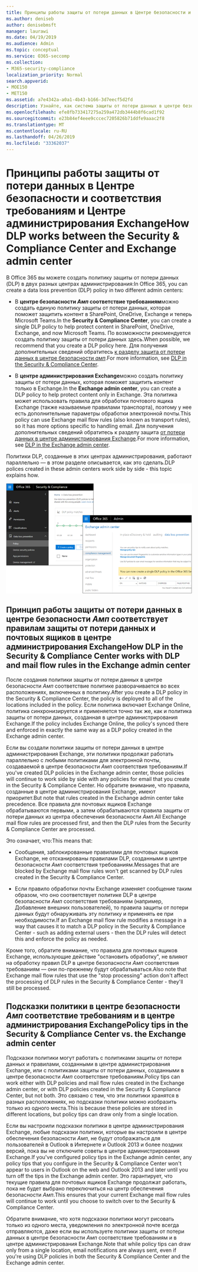 ```yaml
---
title: Принципы работы защиты от потери данных в Центре безопасности и соответствия требованиям и Центре администрирования Exchange
ms.author: deniseb
author: denisebmsft
manager: laurawi
ms.date: 04/19/2019
ms.audience: Admin
ms.topic: conceptual
ms.service: O365-seccomp
ms.collection:
- M365-security-compliance
localization_priority: Normal
search.appverid:
- MOE150
- MET150
ms.assetid: a7e4342a-a0a1-4b43-b166-3d7eecf5d2fd
description: Узнайте, как система защиты от потери данных в центре безопасности _Амп_ соответствует правилам защиты от потери данных и почтовых ящиков (правила транспорта) в центре администрирования Exchange.
ms.openlocfilehash: efe8fb733417275a259a472db3444b8f6cad1f92
ms.sourcegitcommit: e23b84ef4eee9cccec7205826b71ddfe9aaac2f8
ms.translationtype: MT
ms.contentlocale: ru-RU
ms.lasthandoff: 04/26/2019
ms.locfileid: "33362037"
---
```

# <a name="how-dlp-works-between-the-security--compliance-center-and-exchange-admin-center"></a><span data-ttu-id="caeaa-103">Принципы работы защиты от потери данных в Центре безопасности и соответствия требованиям и Центре администрирования Exchange</span><span class="sxs-lookup"><span data-stu-id="caeaa-103">How DLP works between the Security & Compliance Center and Exchange admin center</span></span>

<span data-ttu-id="caeaa-104">В Office 365 вы можете создать политику защиты от потери данных (DLP) в двух разных центрах администрирования:</span><span class="sxs-lookup"><span data-stu-id="caeaa-104">In Office 365, you can create a data loss prevention (DLP) policy in two different admin centers:</span></span>
  
- <span data-ttu-id="caeaa-105">В **центре безопасности _Амп_ соответствие требованиям**можно создать единую политику защиты от потери данных, которая поможет защитить контент в SharePoint, OneDrive, Exchange и теперь Microsoft Teams.</span><span class="sxs-lookup"><span data-stu-id="caeaa-105">In the **Security & Compliance Center**, you can create a single DLP policy to help protect content in SharePoint, OneDrive, Exchange, and now Microsoft Teams.</span></span> <span data-ttu-id="caeaa-106">По возможности рекомендуется создать политику защиты от потери данных здесь.</span><span class="sxs-lookup"><span data-stu-id="caeaa-106">When possible, we recommend that you create a DLP policy here.</span></span> <span data-ttu-id="caeaa-107">Для получения дополнительных сведений обратитесь [к разделу защита от потери данных в центре безопасности _амп_](data-loss-prevention-policies.md).</span><span class="sxs-lookup"><span data-stu-id="caeaa-107">For more information, see [DLP in the Security & Compliance Center](data-loss-prevention-policies.md).</span></span>
    
- <span data-ttu-id="caeaa-108">В **центре администрирования Exchange**можно создать политику защиты от потери данных, которая поможет защитить контент только в Exchange.</span><span class="sxs-lookup"><span data-stu-id="caeaa-108">In the **Exchange admin center**, you can create a DLP policy to help protect content only in Exchange.</span></span> <span data-ttu-id="caeaa-109">Эта политика может использовать правила для обработки почтового ящика Exchange (также называемые правилами транспорта), поэтому у нее есть дополнительные параметры обработки электронной почты.</span><span class="sxs-lookup"><span data-stu-id="caeaa-109">This policy can use Exchange mail flow rules (also known as transport rules), so it has more options specific to handling email.</span></span> <span data-ttu-id="caeaa-110">Для получения дополнительных сведений обратитесь к разделу защита [от потери данных в центре администрирования Exchange](https://go.microsoft.com/fwlink/?linkid=852311).</span><span class="sxs-lookup"><span data-stu-id="caeaa-110">For more information, see [DLP in the Exchange admin center](https://go.microsoft.com/fwlink/?linkid=852311).</span></span>
    
<span data-ttu-id="caeaa-111">Политики DLP, созданные в этих центрах администрирования, работают параллельно — в этом разделе описывается, как это сделать.</span><span class="sxs-lookup"><span data-stu-id="caeaa-111">DLP polices created in these admin centers work side by side - this topic explains how.</span></span>
  
![Страницы защиты от потери данных в центре безопасности и соответствия требованиям и центре администрирования Exchange](media/d3eaa7e7-3b16-457b-bd9c-26707f7b584f.png)
  
## <a name="how-dlp-in-the-security--compliance-center-works-with-dlp-and-mail-flow-rules-in-the-exchange-admin-center"></a><span data-ttu-id="caeaa-113">Принцип работы защиты от потери данных в центре безопасности _Амп_ соответствует правилам защиты от потери данных и почтовых ящиков в центре администрирования Exchange</span><span class="sxs-lookup"><span data-stu-id="caeaa-113">How DLP in the Security & Compliance Center works with DLP and mail flow rules in the Exchange admin center</span></span>

<span data-ttu-id="caeaa-114">После создания политики защиты от потери данных в центре безопасности _Амп_ соответствие политике разворачивается во всех расположениях, включенных в политику.</span><span class="sxs-lookup"><span data-stu-id="caeaa-114">After you create a DLP policy in the Security & Compliance Center, the policy is deployed to all of the locations included in the policy.</span></span> <span data-ttu-id="caeaa-115">Если политика включает Exchange Online, политика синхронизируется и применяется точно так же, как и политика защиты от потери данных, созданная в центре администрирования Exchange.</span><span class="sxs-lookup"><span data-stu-id="caeaa-115">If the policy includes Exchange Online, the policy's synced there and enforced in exactly the same way as a DLP policy created in the Exchange admin center.</span></span> 
  
<span data-ttu-id="caeaa-116">Если вы создали политики защиты от потери данных в центре администрирования Exchange, эти политики продолжат работать параллельно с любыми политиками для электронной почты, создаваемой в центре безопасности _Амп_ соответствия требованиям.</span><span class="sxs-lookup"><span data-stu-id="caeaa-116">If you've created DLP policies in the Exchange admin center, those policies will continue to work side by side with any policies for email that you create in the Security & Compliance Center.</span></span> <span data-ttu-id="caeaa-117">Но обратите внимание, что правила, созданные в центре администрирования Exchange, имеют приоритет.</span><span class="sxs-lookup"><span data-stu-id="caeaa-117">But note that rules created in the Exchange admin center take precedence.</span></span> <span data-ttu-id="caeaa-118">Все правила для почтовых ящиков Exchange обрабатываются первыми, а затем обрабатываются правила защиты от потери данных из центра обеспечения безопасности _Амп_.</span><span class="sxs-lookup"><span data-stu-id="caeaa-118">All Exchange mail flow rules are processed first, and then the DLP rules from the Security & Compliance Center are processed.</span></span>
  
<span data-ttu-id="caeaa-119">Это означает, что:</span><span class="sxs-lookup"><span data-stu-id="caeaa-119">This means that:</span></span>
  
- <span data-ttu-id="caeaa-120">Сообщения, заблокированные правилами для почтовых ящиков Exchange, не отсканированы правилами DLP, созданными в центре безопасности _Амп_ соответствия требованиям.</span><span class="sxs-lookup"><span data-stu-id="caeaa-120">Messages that are blocked by Exchange mail flow rules won't get scanned by DLP rules created in the Security & Compliance Center.</span></span>
    
- <span data-ttu-id="caeaa-121">Если правило обработки почты Exchange изменяет сообщение таким образом, что оно соответствует политике DLP в центре безопасности _Амп_ соответствия требованиям (например, Добавление внешних пользователей), то правила защиты от потери данных будут обнаруживать эту политику и применять ее при необходимости.</span><span class="sxs-lookup"><span data-stu-id="caeaa-121">If an Exchange mail flow rule modifies a message in a way that causes it to match a DLP policy in the Security & Compliance Center - such as adding external users - then the DLP rules will detect this and enforce the policy as needed.</span></span>
    
<span data-ttu-id="caeaa-122">Кроме того, обратите внимание, что правила для почтовых ящиков Exchange, использующие действие "остановить обработку", не влияют на обработку правил DLP в центре безопасности _Амп_ соответствия требованиям — они по-прежнему будут обрабатываться.</span><span class="sxs-lookup"><span data-stu-id="caeaa-122">Also note that Exchange mail flow rules that use the "stop processing" action don't affect the processing of DLP rules in the Security & Compliance Center - they'll still be processed.</span></span>
  
## <a name="policy-tips-in-the-security--compliance-center-vs-the-exchange-admin-center"></a><span data-ttu-id="caeaa-123">Подсказки политики в центре безопасности _Амп_ соответствие требованиям и в центре администрирования Exchange</span><span class="sxs-lookup"><span data-stu-id="caeaa-123">Policy tips in the Security & Compliance Center vs. the Exchange admin center</span></span>

<span data-ttu-id="caeaa-124">Подсказки политики могут работать с политиками защиты от потери данных и правилами, созданными в центре администрирования Exchange, или с политиками защиты от потери данных, созданными в центре безопасности _Амп_ соответствие требованиям.</span><span class="sxs-lookup"><span data-stu-id="caeaa-124">Policy tips can work either with DLP policies and mail flow rules created in the Exchange admin center, or with DLP policies created in the Security & Compliance Center, but not both.</span></span> <span data-ttu-id="caeaa-125">Это связано с тем, что эти политики хранятся в разных расположениях, но подсказки политики можно изобразить только из одного места.</span><span class="sxs-lookup"><span data-stu-id="caeaa-125">This is because these policies are stored in different locations, but policy tips can draw only from a single location.</span></span>
  
<span data-ttu-id="caeaa-126">Если вы настроили подсказки политики в центре администрирования Exchange, любые подсказки политики, которые вы настроили в центре обеспечения безопасности _Амп_, не будут отображаться для пользователей в Outlook в Интернете и Outlook 2013 и более поздних версий, пока вы не отключите советы в центре администрирования Exchange.</span><span class="sxs-lookup"><span data-stu-id="caeaa-126">If you've configured policy tips in the Exchange admin center, any policy tips that you configure in the Security & Compliance Center won't appear to users in Outlook on the web and Outlook 2013 and later until you turn off the tips in the Exchange admin center.</span></span> <span data-ttu-id="caeaa-127">Это гарантирует, что текущие правила для почтовых ящиков Exchange продолжат работать, пока не будет выбрано переключиться на центр обеспечения безопасности _Амп_.</span><span class="sxs-lookup"><span data-stu-id="caeaa-127">This ensures that your current Exchange mail flow rules will continue to work until you choose to switch over to the Security & Compliance Center.</span></span>
  
<span data-ttu-id="caeaa-128">Обратите внимание, что хотя подсказки политики могут рисовать только из одного места, уведомления по электронной почте всегда отправляются, даже если вы используете политики защиты от потери данных в центре безопасности _Амп_ соответствие требованиям и в центре администрирования Exchange.</span><span class="sxs-lookup"><span data-stu-id="caeaa-128">Note that while policy tips can draw only from a single location, email notifications are always sent, even if you're using DLP policies in both the Security & Compliance Center and the Exchange admin center.</span></span>
  

